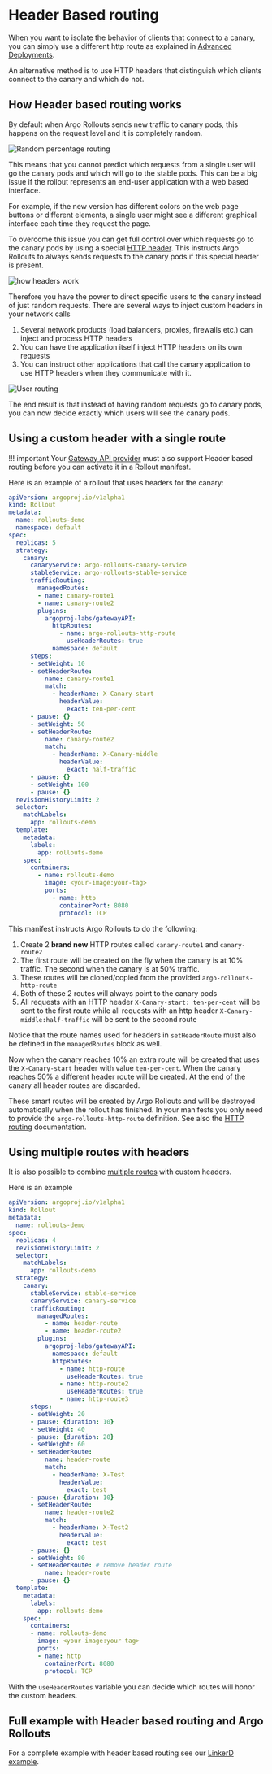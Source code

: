 # Header Based routing

When you want to isolate the behavior of clients that connect to a canary, you can simply use a different http route as explained in [Advanced Deployments](advanced-deployments.md).

An alternative method is to use HTTP headers that distinguish which clients connect to the canary and which do not.

## How Header based routing works

By default when Argo Rollouts sends new traffic to canary pods, this happens on the request level and it is completely random.

![Random percentage routing](../images/header-based-routing/request-routing.png)

This means that you cannot predict which requests from a single user will go the canary pods and which will go to the stable pods. This can be a big issue if the rollout represents an end-user application with a web based interface.

For example, if the new version has different colors on the web page buttons or different elements, a single user might see a different graphical interface each time they request the page.

To overcome this issue you can get full control over which requests go to the canary pods by using a special [HTTP header](https://datatracker.ietf.org/doc/html/rfc2616#section-4.2). This instructs Argo Rollouts to always sends requests to the canary pods if this special header is present. 

![how headers work](../images/header-based-routing/using-a-header.png)

Therefore you have the power to direct specific users to the canary instead of just random requests. There are several ways to inject custom headers in your network calls

1. Several network products (load balancers, proxies, firewalls etc.) can inject and process HTTP headers
1. You can have the application itself inject HTTP headers on its own requests
1. You can instruct other applications that call the canary application to use HTTP headers when they communicate with it.

![User routing](../images/header-based-routing/user-routing.png)

The end result is that instead of having random requests go to canary pods, you can now decide exactly which users will see the canary pods.

## Using a custom header with a single route

!!! important
    Your [Gateway API provider](https://gateway-api.sigs.k8s.io/implementations/) must also support Header based routing before you can activate it in a Rollout manifest.

Here is an example of a rollout that uses headers 
for the canary:

```yaml
apiVersion: argoproj.io/v1alpha1
kind: Rollout
metadata:
  name: rollouts-demo
  namespace: default
spec:
  replicas: 5
  strategy:
    canary:
      canaryService: argo-rollouts-canary-service 
      stableService: argo-rollouts-stable-service 
      trafficRouting:
        managedRoutes:
        - name: canary-route1
        - name: canary-route2
        plugins:
          argoproj-labs/gatewayAPI:
            httpRoutes:
              - name: argo-rollouts-http-route
                useHeaderRoutes: true
            namespace: default
      steps:
      - setWeight: 10
      - setHeaderRoute:
          name: canary-route1
          match:
            - headerName: X-Canary-start
              headerValue:
                exact: ten-per-cent      
      - pause: {}      
      - setWeight: 50
      - setHeaderRoute:
          name: canary-route2
          match:
            - headerName: X-Canary-middle
              headerValue:
                exact: half-traffic      
      - pause: {}
      - setWeight: 100
      - pause: {}
  revisionHistoryLimit: 2
  selector:
    matchLabels:
      app: rollouts-demo
  template:
    metadata:
      labels:
        app: rollouts-demo
    spec:
      containers:
        - name: rollouts-demo
          image: <your-image:your-tag>
          ports:
            - name: http
              containerPort: 8080
              protocol: TCP
```              

This manifest instructs Argo Rollouts to do the following:

1. Create 2 **brand new** HTTP routes called `canary-route1` and `canary-route2`
1. The first route will be created on the fly when the canary is at 10% traffic. The second when the canary is at 50% traffic.
1. These routes will be cloned/copied from the provided `argo-rollouts-http-route`
1. Both of these 2 routes will always point to the canary pods
1. All requests with an HTTP header `X-Canary-start: ten-per-cent` will be sent to the first route while all requests with an http header `X-Canary-middle:half-traffic` will be sent to the second route

Notice that the route names used for headers in `setHeaderRoute` must also be defined in the `managedRoutes` block as well.

Now when the canary reaches 10% an extra route will be created that uses the `X-Canary-start` header with value `ten-per-cent`. When the canary reaches 50% a different header route will be created. At the end of the canary all header routes are discarded.

These smart routes will be created by Argo Rollouts and will be destroyed automatically when the rollout has finished. In your manifests you only need to provide the `argo-rollouts-http-route` definition. See also the [HTTP routing](https://gateway-api.sigs.k8s.io/guides/http-routing/) documentation.

## Using multiple routes with headers

It is also possible to combine [multiple routes](multiple-routes.md) with custom headers.

Here is an example

```yaml
apiVersion: argoproj.io/v1alpha1
kind: Rollout
metadata:
  name: rollouts-demo
spec:
  replicas: 4
  revisionHistoryLimit: 2
  selector:
    matchLabels:
      app: rollouts-demo
  strategy:
    canary:
      stableService: stable-service
      canaryService: canary-service
      trafficRouting:
        managedRoutes:
          - name: header-route
          - name: header-route2
        plugins:
          argoproj-labs/gatewayAPI:
            namespace: default                                  
            httpRoutes:
              - name: http-route
                useHeaderRoutes: true
              - name: http-route2
                useHeaderRoutes: true
              - name: http-route3
      steps:
      - setWeight: 20
      - pause: {duration: 10}
      - setWeight: 40
      - pause: {duration: 20}
      - setWeight: 60
      - setHeaderRoute:
          name: header-route
          match:
            - headerName: X-Test
              headerValue:
                exact: test
      - pause: {duration: 10}
      - setHeaderRoute:
          name: header-route2
          match:
            - headerName: X-Test2
              headerValue:
                exact: test
      - pause: {}
      - setWeight: 80
      - setHeaderRoute: # remove header route
          name: header-route
      - pause: {}
  template:
    metadata:
      labels:
        app: rollouts-demo
    spec:
      containers:
      - name: rollouts-demo
        image: <your-image:your-tag>
        ports:
        - name: http
          containerPort: 8080
          protocol: TCP      
```    

With the `useHeaderRoutes` variable you can decide which routes
will honor the custom headers.

## Full example with Header based routing and Argo Rollouts

For a complete example with header based routing see our [LinkerD example](https://github.com/argoproj-labs/rollouts-plugin-trafficrouter-gatewayapi/tree/main/examples/linkerd-header-based).